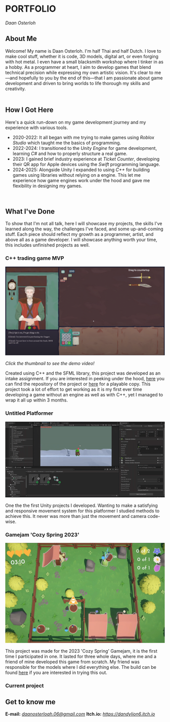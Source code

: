 # PORTFOLIO
*Daan Osterloh*

## About Me
Welcome! My name is Daan Osterloh. I'm half Thai and half Dutch. I love to make cool stuff, whether it is code, 3D models, digital art, or even forging with hot metal. I even have a small blacksmith workshop where I tinker in as a hobby. As a programmer at heart, I aim to develop games that blend technical precision while expressing my own artistic vision. It's clear to me—and hopefully to you by the end of this—that I am passionate about game development and driven to bring worlds to life thorough my skills and creativity. 
<br/>
<br/>

## How I Got Here
Here's a quick run-down on my game development journey and my experience with various tools.
- 2020-2022: It all began with me trying to make games using *Roblox Studio* which taught me the basics of programming.
- 2022-2024: I transitioned to the *Unity Engine* for game development, learning *C#* and how to properly structure a real game.
- 2023: I gained brief industry experience at *Ticket Counter*, developing their QR app for Apple devices using the *Swift* programming language.
- 2024-2025: Alongside Unity I expanded to using *C++* for building games using libraries without relying on a engine. This let me experience how game engines work under the hood and gave me flexibility in designing my games.
<br/>


## What I've Done
To show that I'm not all talk, here I will showcase my projects, the skills I've learned along the way, the challenges I've faced, and some up-and-coming stuff. Each piece should reflect my growth as a programmer, artist, and above all as a game developer. I will showcase anything worth your time, this includes unfinished projects as well.
<br/>

### C++ trading game MVP
[![Gameplay Demo](images/Per_The_Contract_Thumbnail.png)](https://youtu.be/5NnvE85OU7s)

*Click the thumbnail to see the demo video!*
<br/>

Created using C++ and the SFML library, this project was developed as an intake assignment. If you are interested in peeking under the hood, [here](https://github.com/Dandylion6/Per-The-Contract) you can find the repository of the project or [here](https://dandylion6.itch.io/per-the-contract) for a playable copy. This project took a lot of effort to get working as it is my first ever time developing a game without an engine as well as with C++, yet I managed to wrap it all up within 3 months. 

### Untitled Platformer
![Gameplay GIF](gifs/24-09-2022.gif)

One the the first Unity projects I developed. Wanting to make a satisfying and responsive movement system for this platformer I studied methods to achieve this. It never was more than just the movement and camera code-wise.

### Gamejam 'Cozy Spring 2023'
[![Gameplay Demo](images/Cozy_Spring_Thumbnail.jpg)](https://youtu.be/HJqWK55HRdI)

This project was made for the 2023 'Cozy Spring' Gamejam, it is the first time I participated in one. It lasted for three whole days, where me and a friend of mine developed this game from scratch. My friend was responsible for the models where I did everything else. The build can be found [here](https://dandylion6.itch.io/natures-harvest) if you are interested in trying this out.

### Current project


## Get to know me
**E-mail:** *daanosterloah.06@gmail.com*
**Itch.io:** *https://dandylion6.itch.io*

